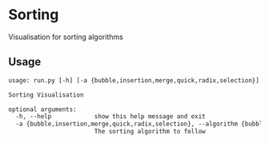 # Sorting

Visualisation for sorting algorithms

## Usage

```txt
usage: run.py [-h] [-a {bubble,insertion,merge,quick,radix,selection}]

Sorting Visualisation

optional arguments:
  -h, --help            show this help message and exit
  -a {bubble,insertion,merge,quick,radix,selection}, --algorithm {bubble,insertion,merge,quick,radix,selection}
                        The sorting algorithm to follow
```
